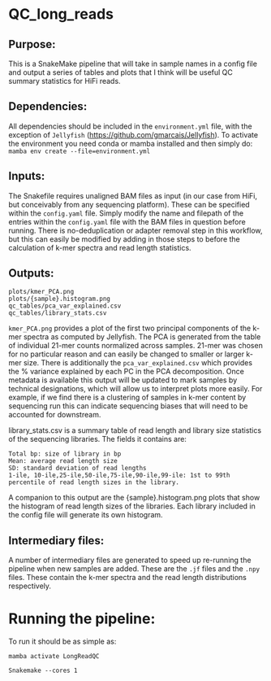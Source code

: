 # QC_long_reads

## Purpose:
This is a SnakeMake pipeline that will take in sample names in a config file and output a series of tables and plots that I think will be useful QC summary statistics for HiFi reads. 

## Dependencies:
All dependencies should be included in the `environment.yml` file, with the exception of `Jellyfish` (https://github.com/gmarcais/Jellyfish). To activate the environment you need conda or mamba installed and then simply do: `mamba env create --file=environment.yml`

## Inputs:
The Snakefile requires unaligned BAM files as input (in our case from HiFi, but conceivably from any sequencing platform). These can be specified within the `config.yaml` file. Simply modify the name and filepath of the entries within the `config.yaml` file with the BAM files in question before running. There is no-deduplication or adapter removal step in this workflow, but this can easily be modified by adding in those steps to before the calculation of k-mer spectra and read length statistics. 

## Outputs:
    plots/kmer_PCA.png
    plots/{sample}.histogram.png
    qc_tables/pca_var_explained.csv
    qc_tables/library_stats.csv
    

`kmer_PCA.png` provides a plot of the first two principal components of the k-mer spectra as computed by Jellyfish. The PCA is generated from the table of individual 21-mer counts normalized across samples. 21-mer was chosen for no particular reason and can easily be changed to smaller or larger k-mer size. There is additionally the `pca_var_explained.csv` which provides the % variance explained by each PC in the PCA decomposition. Once metadata is available this output will be updated to mark samples by technical designations, which will allow us to interpret plots more easily. For example, if we find there is a clustering of samples in k-mer content by sequencing run this can indicate sequencing biases that will need to be accounted for downstream.

library_stats.csv is a summary table of read length and library size statistics of the sequencing libraries. The fields it contains are: 
    
    Total bp: size of library in bp
    Mean: average read length size
    SD: standard deviation of read lengths
    1-ile, 10-ile,25-ile,50-ile,75-ile,90-ile,99-ile: 1st to 99th percentile of read length sizes in the library.
    
A companion to this output are the {sample}.histogram.png plots that show the histogram of read length sizes of the libraries. Each library included in the config file will generate its own histogram.

## Intermediary files:
A number of intermediary files are generated to speed up re-running the pipeline when new samples are added. These are the `.jf` files and the `.npy` files. These contain the k-mer spectra and the read length distributions respectively.

# Running the pipeline:

To run it should be as simple as:

`mamba activate LongReadQC`

`Snakemake --cores 1`
